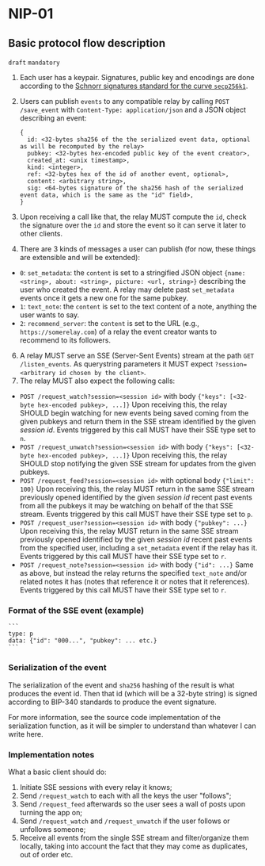 NIP-01
======

Basic protocol flow description
-------------------------------

`draft` `mandatory`


1. Each user has a keypair. Signatures, public key and encodings are done according to the [Schnorr signatures standard for the curve `secp256k1`](https://github.com/bitcoin/bips/blob/master/bip-0340.mediawiki).
2. Users can publish `events` to any compatible relay by calling `POST /save_event` with `Content-Type: application/json` and a JSON object describing an event:

    ```
    {
      id: <32-bytes sha256 of the the serialized event data, optional as will be recomputed by the relay>
      pubkey: <32-bytes hex-encoded public key of the event creator>,
      created_at: <unix timestamp>,
      kind: <integer>,
      ref: <32-bytes hex of the id of another event, optional>,
      content: <arbitrary string>,
      sig: <64-bytes signature of the sha256 hash of the serialized event data, which is the same as the "id" field>,
    }
    ```
4. Upon receiving a call like that, the relay MUST compute the `id`, check the signature over the `id` and store the event so it can serve it later to other clients.
5. There are 3 kinds of messages a user can publish (for now, these things are extensible and will be extended):
  - `0`: `set_metadata`: the `content` is set to a stringified JSON object `{name: <string>, about: <string>, picture: <url, string>}` describing the user who created the event. A relay may delete past `set_metadata` events once it gets a new one for the same pubkey.
  - `1`: `text_note`: the `content` is set to the text content of a note, anything the user wants to say.
  - `2`: `recommend_server`: the `content` is set to the URL (e.g., `https://somerelay.com`) of a relay the event creator wants to recommend to its followers.
6. A relay MUST serve an SSE (Server-Sent Events) stream at the path `GET /listen_events`. As querystring parameters it MUST expect `?session=<arbitrary id chosen by the client>`.
7. The relay MUST also expect the following calls:
  - `POST /request_watch?session=<session id>` with body `{"keys": [<32-byte hex-encoded pubkey>, ...]}`
    Upon receiving this, the relay SHOULD begin watching for new events being saved coming from the given pubkeys and return them in the SSE stream identified by the given _session id_. Events triggered by this call MUST have their SSE type set to `n`.
  - `POST /request_unwatch?session=<session id>` with body `{"keys": [<32-byte hex-encoded pubkey>, ...]}`
    Upon receiving this, the relay SHOULD stop notifying the given SSE stream for updates from the given pubkeys.
  - `POST /request_feed?session=<session id>` with optional body `{"limit": 100}`
    Upon receiving this, the relay MUST return in the same SSE stream previously opened identified by the given _session id_ recent past events from all the pubkeys it may be watching on behalf of the that SSE stream. Events triggered by this call MUST have their SSE type set to `p`.
  - `POST /request_user?session=<session id>` with body `{"pubkey": ...}`
    Upon receiving this, the relay MUST return in the same SSE stream previously opened identified by the given _session id_ recent past events from the specified user, including a `set_metadata` event if the relay has it. Events triggered by this call MUST have their SSE type set to `r`.
  - `POST /request_note?session=<session id>` with body `{"id": ...}`
    Same as above, but instead the relay returns the specified `text_note` and/or related notes it has (notes that reference it or notes that it references). Events triggered by this call MUST have their SSE type set to `r`.

### Format of the SSE event (example)

    ```
    type: p
    data: {"id": "000...", "pubkey": ... etc.}
    ```

### Serialization of the event

The serialization of the event and `sha256` hashing of the result is what produces the event id. Then that id (which will be a 32-byte string) is signed according to BIP-340 standards to produce the event signature.

For more information, see the source code implementation of the serialization function, as it will be simpler to understand than whatever I can write here.

### Implementation notes

What a basic client should do:

1. Initiate SSE sessions with every relay it knows;
2. Send `/request_watch` to each with all the keys the user "follows";
3. Send `/request_feed` afterwards so the user sees a wall of posts upon turning the app on;
4. Send `/request_watch` and `/request_unwatch` if the user follows or unfollows someone;
5. Receive all events from the single SSE stream and filter/organize them locally, taking into account the fact that they may come as duplicates, out of order etc.
